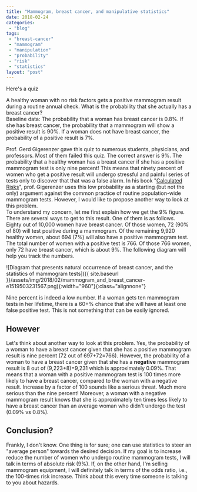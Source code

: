 ```yaml
---
title: "Mammogram, breast cancer, and manipulative statistics"
date: 2018-02-24
categories: 
 - "blog"
tags: 
 - "breast-cancer"
 - "mammogram"
 - "manipulation"
 - "probability"
 - "risk"
 - "statistics"
layout: "post"
---
```


Here's a quiz

A healthy woman with no risk factors gets a positive mammogram result during a routine annual check. What is the probability that she actually has a breast cancer?  
Baseline data: The probability that a woman has breast cancer is 0.8%. If she has breast cancer, the probability that a mammogram will show a positive result is 90%. If a woman does not have breast cancer, the probability of a positive result is 7%.

Prof. Gerd Gigerenzer gave this quiz to numerous students, physicians, and professors. Most of them failed this quiz. The correct answer is 9%. The probability that a healthy woman has a breast cancer if she has a positive mammogram test is only nine percent! This means that ninety percent of women who get a positive result will undergo stressful and painful series of tests only to discover that that was a false alarm. In his book "[Calculated Risks](https://www.thriftbooks.com/w/calculated-risks-how-to-know-when-numbers-deceive-you_gerd-gigerenzer/322505/#isbn=0743205561)", prof. Gigerenzer uses this low probability as a starting (but not the only) argument against the common practice of routine population-wide mammogram tests. However, I would like to propose another way to look at this problem.  
To understand my concern, let me first explain how we get the 9% figure.  
There are several ways to get to this result. One of them is as follows. Eighty out of 10,000 women have breast cancer. Of those women, 72 (90% of 80) will test positive during a mammogram. Of the remaining 9,920 healthy women, about 694 (7%) will also have a positive mammogram test. The total number of women with a positive test is 766. Of those 766 women, only 72 have breast cancer, which is about 9%. The following diagram will help you track the numbers.

![Diagram that presents natural occurrence of breast cancer, and the statistics of mammogram tests]({{ site.baseurl }}/assets/img/2018/02/mammogram_and_breast_cancer-e1519503231567.png){:width="960"}{:class="alignnone"}

Nine percent is indeed a low number. If a woman gets ten mammogram tests in her lifetime, there is a 60+% chance that she will have at least one false positive test. This is not something that can be easily ignored.

## However

Let's think about another way to look at this problem. Yes, the probability of a woman to have a breast cancer given that she has a positive mammogram result is nine percent (72 out of 697+72=766). However, the probability of a woman to have a breast cancer given that she has a **negative** mammogram result is 8 out of (9,223+8)=9,231 which is approximately 0.09%. That means that a woman with a positive mammogram test is 100 times more likely to have a breast cancer, compared to the woman with a negative result. Increase by a factor of 100 sounds like a serious threat. Much more serious than the nine percent! Moreover, a woman with a negative mammogram result knows that she is approximately ten times less likely to have a breast cancer than an average woman who didn't undergo the test (0.09% vs 0.8%).

## Conclusion?

Frankly, I don't know. One thing is for sure; one can use statistics to steer an "average person" towards the desired decision. If my goal is to increase reduce the number of women who undergo routine mammogram tests, I will talk in terms of absolute risk (9%). If, on the other hand, I'm selling mammogram equipment, I will definitely talk in terms of the odds ratio, i.e., the 100-times risk increase. Think about this every time someone is talking to you about hazards.
